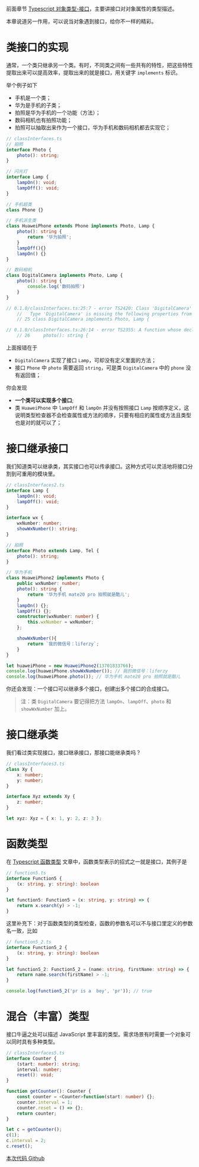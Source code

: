 前面章节 [Typescript 对象类型-接口](basic/object_interfaces.md)，主要讲接口对对象属性的类型描述。

本章说道另一作用，可以说当对象遇到接口，给你不一样的精彩。

# 类接口的实现

通常，一个类只继承另一个类。有时，不同类之间有一些共有的特性，把这些特性提取出来可以提高效率，提取出来的就是接口，用关键字 `implements` 标识。

举个例子如下

- 手机是一个类；
- 华为是手机的子类；
- 拍照是华为手机的一个功能（方法）；
- 数码相机也有拍照功能；
- 拍照可以抽取出来作为一个接口，华为手机和数码相机都去实现它；

```typescript
// classInterfaces.ts
// 拍照
interface Photo {
    photo(): string;
}

// 闪光灯
interface Lamp {
    lampOn(): void;
    lampOff(): void;
}

// 手机超类
class Phone {}

// 手机派生类
class HuaweiPhone extends Phone implements Photo, Lamp {
    photo(): string {
        return '华为拍照';
    }
    lampOff(){}
    lampOn() {}
}

// 数码相机
class DigitalCamera implements Photo, Lamp {
    photo(): string {
        console.log('数码拍照')
    }
}

// 0.1.0/classInterfaces.ts:25:7 - error TS2420: Class 'DigitalCamera' incorrectly implements interface 'Lamp'.
    //   Type 'DigitalCamera' is missing the following properties from type 'Lamp': lampOn, lampOff
    // 25 class DigitalCamera implements Photo, Lamp {

// 0.1.0/classInterfaces.ts:26:14 - error TS2355: A function whose declared type is neither 'void' nor 'any' must return a value.
    // 26     photo(): string {
```

上面报错在于

- `DigitalCamera` 实现了接口 `Lamp`，可却没有定义里面的方法；
- 接口 `Phone` 中 `photo` 需要返回 `string`，可是类 `DigitalCamera` 中的 `phone` 没有返回值；

你会发现
- **一个类可以实现多个接口**;
- 类 `HuaweiPhone` 中 `lampOff` 和 `lampOn` 并没有按照接口 `Lamp` 按顺序定义，这说明类型检查器不会检查属性或方法的顺序，只要有相应的属性或方法且类型也是对的就可以了；

# 接口继承接口

我们知道类可以继承类，其实接口也可以传承接口。这种方式可以灵活地将接口分割到可重用的模块里。

```typescript
// classInterfaces2.ts
interface Lamp {
    lampOn(): void;
    lampOff(): void;
}

interface wx {
    wxNumber: number;
    showWxNumber(): string;
}

// 拍照
interface Photo extends Lamp, Tel {
    photo(): string;
}

// 华为手机
class HuaweiPhone2 implements Photo {
    public wxNumber: number;
    photo(): string {
        return '华为手机 mate20 pro 拍照就是酷儿';
    }
    lampOn() {};
    lampOff() {};
    constructor(wxNumber: number) {
        this.wxNumber = wxNumber;
    };

    showWxNumber(){
        return `我的微信号：liferzy`;
    }
}

let huaweiPhone = new HuaweiPhone2(13701833766);
console.log(huaweiPhone.showWxNumber()); // 我的微信号：liferzy
console.log(huaweiPhone.photo()); // 华为手机 mate20 pro 拍照就是酷儿
```

你还会发现：一个接口可以继承多个接口，创建出多个接口的合成接口。

> 注：类 `DigitalCamera` 要记得把方法 `lampOn`、`lampOff`、`photo` 和 `showWxNumber` 加上。

# 接口继承类

我们看过类实现接口，接口继承接口，那接口能继承类吗？

```typescript
// classInterfaces3.ts
class Xy {
    x: number;
    y: number;
}

interface Xyz extends Xy {
    z: number;
}

let xyz: Xyz = { x: 1, y: 2, z: 3 };
```

# 函数类型
在 [Typescript 函数类型](../basic/function.md) 文章中，函数类型表示的招式之一就是接口，其例子是

```typescript
// function5.ts
interface Function5 {
    (x: string, y: string): boolean
}

let function5: Function5 = (x: string, y: string) => {
    return x.search(y) > -1;
}
```

这里补充下：对于函数类型的类型检查，函数的参数名可以不与接口里定义的参数名一致，比如

```typescript
// function5_2.ts
interface Function5_2 {
    (x: string, y: string): boolean
}

let function5_2: Function5_2 = (name: string, firstName: string) => {
    return name.search(firstName) > -1;
}

console.log(function5_2('pr is a  boy', 'pr')); // true
```

# 混合（丰富）类型

接口牛逼之处可以描述 JavaScript 里丰富的类型。需求场景有时需要一个对象可以同时具有多种类型。

```typescript
// classInterfaces5.ts
interface Counter {
    (start: number): string;
    interval: number;
    reset(): void;
}

function getCounter(): Counter {
    const counter = <Counter>function(start: number) {};
    counter.interval = 1;
    counter.reset = () => {};
    return counter;
}

let c = getCounter();
c(1);
c.interval = 2;
c.reset();
```

[本次代码 Github](https://github.com/ruizhengyun/typescript-note/tree/feature_v0.1.0_20190701/notes/0.1.0)
